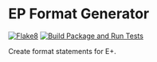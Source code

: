 # EP Format Generator

[![Flake8](https://github.com/Myoldmopar/StringStackToFormat/actions/workflows/flake8.yml/badge.svg?branch=main)](https://github.com/Myoldmopar/StringStackToFormat/actions/workflows/flake8.yml)
[![Build Package and Run Tests](https://github.com/Myoldmopar/StringStackToFormat/actions/workflows/build_and_test.yml/badge.svg?branch=main)](https://github.com/Myoldmopar/StringStackToFormat/actions/workflows/build_and_test.yml)

Create format statements for E+.